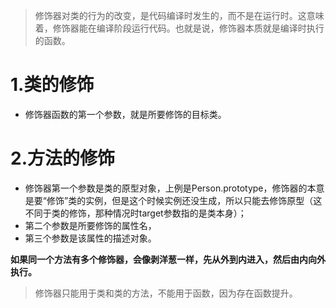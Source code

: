 > 修饰器对类的行为的改变，是代码编译时发生的，而不是在运行时。这意味着，修饰器能在编译阶段运行代码。也就是说，修饰器本质就是编译时执行的函数。

# 1.类的修饰 

- 修饰器函数的第一个参数，就是所要修饰的目标类。

# 2.方法的修饰

- 修饰器第一个参数是类的原型对象，上例是Person.prototype，修饰器的本意是要“修饰”类的实例，但是这个时候实例还没生成，所以只能去修饰原型（这不同于类的修饰，那种情况时target参数指的是类本身）；
- 第二个参数是所要修饰的属性名，
- 第三个参数是该属性的描述对象。

**如果同一个方法有多个修饰器，会像剥洋葱一样，先从外到内进入，然后由内向外执行。**

> 修饰器只能用于类和类的方法，不能用于函数，因为存在函数提升。
